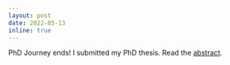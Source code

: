 ```yaml
---
layout: post
date: 2022-05-13
inline: true
---
```


PhD Journey ends! I submitted my PhD thesis. Read the <a href="assets/pdf/PhD_Thesis_Abstract.pdf" target="_blank">abstract</a>.
